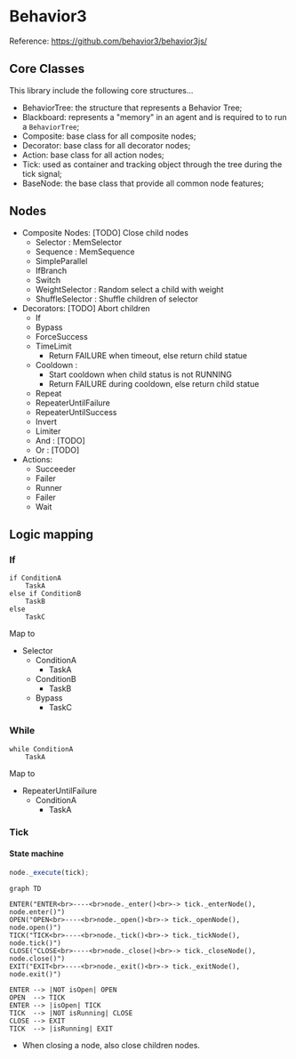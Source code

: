 # Behavior3

Reference: https://github.com/behavior3/behavior3js/

## Core Classes

This library include the following core structures...

- BehaviorTree: the structure that represents a Behavior Tree;
- Blackboard: represents a "memory" in an agent and is required to to run a `BehaviorTree`;
- Composite: base class for all composite nodes;
- Decorator: base class for all decorator nodes;
- Action: base class for all action nodes;
- Tick: used as container and tracking object through the tree during the tick signal;
- BaseNode: the base class that provide all common node features;

## Nodes

- Composite Nodes: [TODO] Close child nodes
    - Selector : MemSelector
    - Sequence : MemSequence
    - SimpleParallel
    - IfBranch
    - Switch
    - WeightSelector : Random select a child with weight
    - ShuffleSelector : Shuffle children of selector
- Decorators: [TODO] Abort children
    - If
    - Bypass
    - ForceSuccess
    - TimeLimit
        - Return FAILURE when timeout, else return child statue
    - Cooldown : 
        - Start cooldown when child status is not RUNNING
        - Return FAILURE during cooldown, else return child statue
    - Repeat
    - RepeaterUntilFailure
    - RepeaterUntilSuccess
    - Invert
    - Limiter
    - And : [TODO]
    - Or : [TODO]
- Actions:
    - Succeeder
    - Failer
    - Runner
    - Failer
    - Wait

## Logic mapping

### If

```
if ConditionA
    TaskA
else if ConditionB
    TaskB
else
    TaskC
```

Map to

- Selector
    - ConditionA
        - TaskA
    - ConditionB
        - TaskB   
    - Bypass
        - TaskC

### While

```
while ConditionA
    TaskA
```

Map to

- RepeaterUntilFailure
    - ConditionA
        - TaskA

### Tick

#### State machine

```javascript
node._execute(tick);
```

```mermaid
graph TD

ENTER("ENTER<br>----<br>node._enter()<br>-> tick._enterNode(), node.enter()")
OPEN("OPEN<br>----<br>node._open()<br>-> tick._openNode(), node.open()")
TICK("TICK<br>----<br>node._tick()<br>-> tick._tickNode(), node.tick()")
CLOSE("CLOSE<br>----<br>node._close()<br>-> tick._closeNode(), node.close()")
EXIT("EXIT<br>----<br>node._exit()<br>-> tick._exitNode(), node.exit()")

ENTER --> |NOT isOpen| OPEN
OPEN  --> TICK
ENTER --> |isOpen| TICK
TICK  --> |NOT isRunning| CLOSE
CLOSE --> EXIT
TICK  --> |isRunning| EXIT
```

- When closing a node, also close children nodes.